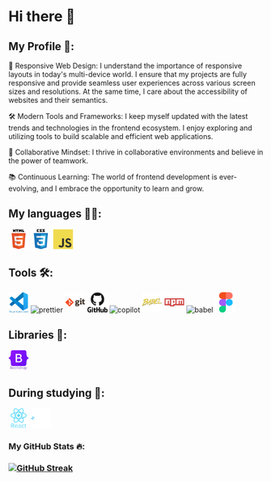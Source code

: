 <h1> Hi there 👋 </h1>
<h2> My Profile 👨: </h2>
<div>
  
📐 Responsive Web Design: I understand the importance of responsive layouts in today's multi-device world. I ensure that my projects are fully responsive and provide seamless user experiences across various screen sizes and resolutions. At the same time, I care about the accessibility of websites and their semantics.

🛠️ Modern Tools and Frameworks: I keep myself updated with the latest trends and technologies in the frontend ecosystem. I enjoy exploring and utilizing tools  to build scalable and efficient web applications.

🌟 Collaborative Mindset: I thrive in collaborative environments and believe in the power of teamwork.

📚 Continuous Learning: The world of frontend development is ever-evolving, and I embrace the opportunity to learn and grow.

</div>

<h2> My languages 👨‍💻: </h2>
<div>
  
<img src="https://github.com/devicons/devicon/blob/master/icons/html5/html5-original-wordmark.svg" alt="html5" width="40" height="40">
<img src="https://github.com/devicons/devicon/blob/master/icons/css3/css3-original-wordmark.svg" alt="css3" width="40" height="40">
<img src="https://github.com/devicons/devicon/blob/master/icons/javascript/javascript-original.svg" alt="javascript" width="40" height="40">

</div>

<h2> Tools 🛠️: </h2>
<div>
<img src="https://github.com/devicons/devicon/blob/master/icons/vscode/vscode-original-wordmark.svg" alt="vscode" width="40" height="40">
<img src="https://cdn.worldvectorlogo.com/logos/prettier-2.svg" alt="prettier" width="40" height="40">  
<img src="https://github.com/devicons/devicon/blob/master/icons/git/git-original-wordmark.svg" alt="git" width="40" height="40">
<img src="https://github.com/devicons/devicon/blob/master/icons/github/github-original-wordmark.svg" alt="github" width="40" height="40">
  <img src="https://static-00.iconduck.com/assets.00/brand-github-copilot-icon-512x443-uynt7dzf.png" alt="copilot" width="40" height="40">
<img src="https://github.com/devicons/devicon/blob/master/icons/babel/babel-original.svg" alt="babel" width="40" height="40">
<img src="https://github.com/devicons/devicon/blob/master/icons/npm/npm-original-wordmark.svg" alt="npm" width="40" height="40">
<img src="https://parceljs.org/assets/og.png" alt="babel" width="40" height="40">
<img src="https://github.com/devicons/devicon/blob/master/icons/figma/figma-original.svg" alt="figma" width="40" height="40">
</div>
<h2> Libraries 🚀: </h2>
<div>
<img src="https://github.com/devicons/devicon/blob/master/icons/bootstrap/bootstrap-original-wordmark.svg" alt="bootstrap" width="40" height="40">
</div>
<h2> During studying 📖: </h2>

<div>
<img src="https://github.com/devicons/devicon/blob/master/icons/react/react-original-wordmark.svg" alt="npm" width="40" height="40">
<img src="https://github.com/devicons/devicon/blob/master/icons/tailwindcss/tailwindcss-original-wordmark.svg" alt="vscode" width="40" height="40">

</div>

<h3> My GitHub Stats 🔥: <h3>
  
[![GitHub Streak](https://streak-stats.demolab.com?user=tomaszwresilo&theme=dark)](https://git.io/streak-stats)

